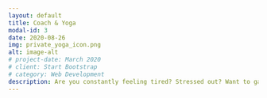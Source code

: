 ```yaml
---
layout: default
title: Coach & Yoga
modal-id: 3
date: 2020-08-26
img: private_yoga_icon.png
alt: image-alt
# project-date: March 2020
# client: Start Bootstrap
# category: Web Development
description: Are you constantly feeling tired? Stressed out? Want to gain your energy back?<br><br> I've been there also. I know how frustrating it can be and how important it is to look at the WHOLE picture. We will look at the following areas and more:<br> - How and when you exercise (if you do)? <br> - What types of foods you are eating, at what time and how often? <br> - What are your daily habits and routines? <br> - How is your mental health going at the moment? <br><br> Because together, it all adds up to how you feel. And you really do deserve to feel amazing!! <br><br> Together we will explore what works for YOU, your body and mind, your schedule and time you can really commit to really achieve (and stick to!!) the lifestyle that you truly desire and deserve! <br><br> Contact me via my contact form for a chat and I will see if I can help you, or what direction I can point you in, otherwise. 
---
```

